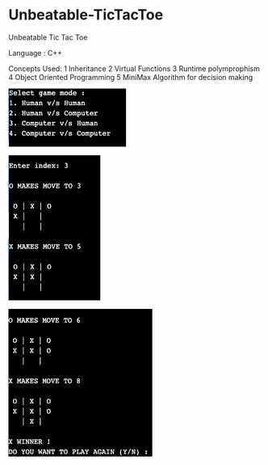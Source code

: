 # Unbeatable-TicTacToe
Unbeatable Tic Tac Toe

Language : C++

Concepts Used:
1 Inheritance
2 Virtual Functions
3 Runtime polymprophism
4 Object Oriented Programming
5 MiniMax Algorithm for decision making 

![Test Image 1](Game1.png)

![Test Image 2](Game2.png)

![Test Image 3](Game3.png)

